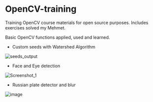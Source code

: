 # OpenCV-training
Training OpenCV course materials for open source purposes. Includes exercises solved my Mehmet.

Basic OpenCV functions applied, used and learned.

* Custom seeds with Watershed Algorithm

![seeds_output](https://user-images.githubusercontent.com/88316097/193050051-1aa61b57-58e2-48ad-9dfe-b29f842c506f.png)

* Face and Eye detection

![Screenshot_1](https://user-images.githubusercontent.com/88316097/193111105-320eb7f7-e603-447b-afd1-7685b0307f06.png)

* Russian plate detector and blur

![image](https://user-images.githubusercontent.com/88316097/193261472-5fedf0cb-5172-450b-af97-e74bad5aa5d5.png)

